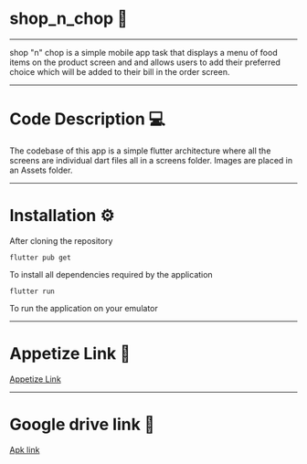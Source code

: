 # shop_n_chop 🍛
---
shop "n" chop is a simple mobile app task that displays a menu of food items on the product screen and and allows users to add their preferred choice which will be added to their bill in the order screen.

---

# Code Description 💻
The codebase of this app is a simple flutter architecture where all the screens are individual dart files all in a screens folder. Images are placed in an Assets folder.

---
# Installation ⚙️
After cloning the repository

`flutter pub get`

To install all dependencies required by the application

`flutter run`

To run the application on your emulator


---
# Appetize Link 🔗


[Appetize Link](https://appetize.io/app/b_xvzqc7uaxxrmfpo356t626vvwi)

---

# Google drive link 🔗
[Apk link](https://drive.google.com/file/d/1BzBTs7bW5rTBFi47aAf1ZbP0fLsbeqUp/view?usp=sharing)